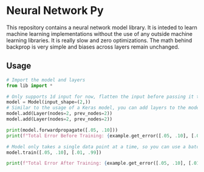 # Neural Network Py

This repository contains a neural network model library. It is inteded to learn machine learning implementations without the use of any outside machine learning libraries. It is really slow and zero optimizations. The math behind backprop is very simple and biases across layers remain unchanged. 

## Usage

```python
# Import the model and layers
from lib import *

# Only supports 1d input for now, flatten the input before passing it to the model
model = Model(input_shape=(2,)) 
# Similar to the usage of a Keras model, you can add layers to the model
model.add(Layer(nodes=2, prev_nodes=2))
model.add(Layer(nodes=2, prev_nodes=2))

print(model.forwardpropagate([.05, .10]))
print(f"Total Error Before Training: {example.get_error([.05, .10], [.01, .99])}")

# Model only takes a single data point at a time, so you can use a batch of data in a loops. Uses online learning.
model.train([.05, .10], [.01, .99])

print(f"Total Error After Training: {example.get_error([.05, .10], [.01, .99])}")
```
